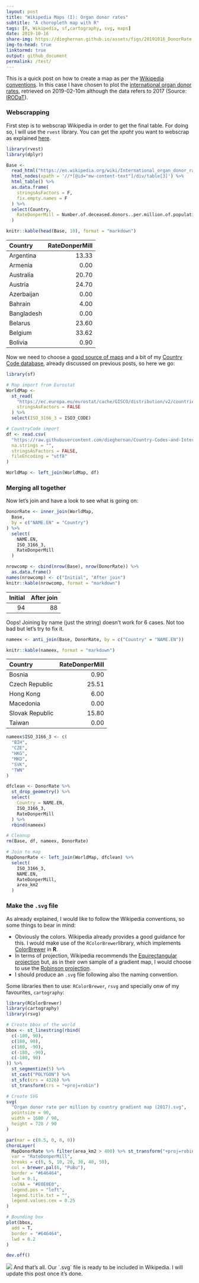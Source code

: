 ```yaml
---
layout: post
title: "Wikipedia Maps (I): Organ donor rates"
subtitle: "A choropleth map with R"
tags: [R, Wikipedia, sf,cartography, svg, maps]
date: 2019-10-16
share-img: https://dieghernan.github.io/assets/figs/20191016_DonorRate.png
img-to-head: true
linktormd: true
output: github_document
permalink: /test/
---
```



This is a quick post on how to create a map as per the [Wikipedia
conventions](https://en.wikipedia.org/wiki/Wikipedia:WikiProject_Maps/Conventions#Gradient_maps).
In this case I have chosen to plot the [international organ donor
rates](https://en.wikipedia.org/wiki/International_organ_donor_rates),
retrieved on 2019-02-10m although the data refers to 2017 (Source:
[IRODaT](http://www.irodat.org/?p=database)).

### Webscrapping

First step is to webscrap Wikipedia in order to get the final table. For
doing so, I will use the `rvest` library. You can get the *xpaht* you
want to webscrap as explained
[here](https://stackoverflow.com/a/57972054/7877917).

``` r
library(rvest)
library(dplyr)

Base <-
  read_html("https://en.wikipedia.org/wiki/International_organ_donor_rates") %>%
  html_nodes(xpath = '//*[@id="mw-content-text"]/div/table[3]') %>%
  html_table() %>%
  as.data.frame(
    stringsAsFactors = F,
    fix.empty.names = F
  ) %>%
  select(Country,
    RateDonperMill = Number.of.deceased.donors..per.million.of.population
  )

knitr::kable(head(Base, 10), format = "markdown")
```

| Country    | RateDonperMill |
| :--------- | -------------: |
| Argentina  |          13.33 |
| Armenia    |           0.00 |
| Australia  |          20.70 |
| Austria    |          24.70 |
| Azerbaijan |           0.00 |
| Bahrain    |           4.00 |
| Bangladesh |           0.00 |
| Belarus    |          23.60 |
| Belgium    |          33.62 |
| Bolivia    |           0.90 |

Now we need to choose a [good source of
maps](https://dieghernan.github.io/201906_Beautiful2/) and a bit of my
[Country Code
database](https://dieghernan.github.io/201904_Using-CountryCodes/),
already discussed on previous posts, so here we go:

``` r
library(sf)

# Map import from Eurostat
WorldMap <-
  st_read(
    "https://ec.europa.eu/eurostat/cache/GISCO/distribution/v2/countries/geojson/CNTR_RG_10M_2016_3857.geojson",
    stringsAsFactors = FALSE
  ) %>%
  select(ISO_3166_3 = ISO3_CODE)

# CountryCode import
df <- read.csv(
  "https://raw.githubusercontent.com/dieghernan/Country-Codes-and-International-Organizations/master/outputs/Countrycodes.csv",
  na.strings = "",
  stringsAsFactors = FALSE,
  fileEncoding = "utf8"
)

WorldMap <- left_join(WorldMap, df)
```

### Merging all together

Now let’s join and have a look to see what is going on:

``` r
DonorRate <- inner_join(WorldMap,
  Base,
  by = c("NAME.EN" = "Country")
) %>%
  select(
    NAME.EN,
    ISO_3166_3,
    RateDonperMill
  )

nrowcomp <- cbind(nrow(Base), nrow(DonorRate)) %>%
  as.data.frame()
names(nrowcomp) <- c("Initial", "After join")
knitr::kable(nrowcomp, format = "markdown")
```

| Initial | After join |
| ------: | ---------: |
|      94 |         88 |

Oops\! Joining by name (just the string) doesn’t work for 6 cases. Not
too bad but let’s try to fix it.

``` r
nameex <- anti_join(Base, DonorRate, by = c("Country" = "NAME.EN"))

knitr::kable(nameex, format = "markdown")
```

| Country         | RateDonperMill |
| :-------------- | -------------: |
| Bosnia          |           0.90 |
| Czech Republic  |          25.51 |
| Hong Kong       |           6.00 |
| Macedonia       |           0.00 |
| Slovak Republic |          15.80 |
| Taiwan          |           0.00 |

``` r
nameex$ISO_3166_3 <- c(
  "BIH",
  "CZE",
  "HKG",
  "MKD",
  "SVK",
  "TWN"
)

dfclean <- DonorRate %>%
  st_drop_geometry() %>%
  select(
    Country = NAME.EN,
    ISO_3166_3,
    RateDonperMill
  ) %>%
  rbind(nameex)

# Cleanup
rm(Base, df, nameex, DonorRate)

# Join to map
MapDonorRate <- left_join(WorldMap, dfclean) %>%
  select(
    ISO_3166_3,
    NAME.EN,
    RateDonperMill,
    area_km2
  )
```

### Make the `.svg` file

As already explained, I would like to follow the Wikipedia conventions,
so some things to bear in mind:

  - Obviously the colors. Wikipedia already provides a good guidance for
    this. I would make use of the `RColorBrewer`library, which
    implements
    [ColorBrewer](http://colorbrewer2.org/#type=sequential&scheme=PuBu&n=9)
    in **R**.
  - In terms of projection, Wikipedia recommends the [Equirectangular
    projection](https://en.wikipedia.org/wiki/Equirectangular_projection)
    but, as in their own sample of a gradient map, I would choose to use
    the [Robinson
    projection](https://en.wikipedia.org/wiki/Robinson_projection).
  - I should produce an `.svg` file following also the naming
    convention.

Some libraries then to use: `RColorBrewer`, `rsvg` and specially onw of
my favourites, `cartography`:

``` r
library(RColorBrewer)
library(cartography)
library(rsvg)

# Create bbox of the world
bbox <- st_linestring(rbind(
  c(-180, 90),
  c(180, 90),
  c(180, -90),
  c(-180, -90),
  c(-180, 90)
)) %>%
  st_segmentize(5) %>%
  st_cast("POLYGON") %>%
  st_sfc(crs = 4326) %>%
  st_transform(crs = "+proj=robin")

# Create SVG
svg(
  "Organ donor rate per million by country gradient map (2017).svg",
  pointsize = 90,
  width = 1600 / 90,
  height = 728 / 90
)

par(mar = c(0.5, 0, 0, 0))
choroLayer(
  MapDonorRate %>% filter(area_km2 > 400) %>% st_transform("+proj=robin"),
  var = "RateDonperMill",
  breaks = c(0, 5, 10, 20, 30, 40, 50),
  col = brewer.pal(6, "PuBu"),
  border = "#646464",
  lwd = 0.1,
  colNA = "#E0E0E0",
  legend.pos = "left",
  legend.title.txt = "",
  legend.values.cex = 0.25
)

# Bounding box
plot(bbox,
  add = T,
  border = "#646464",
  lwd = 0.2
)

dev.off()
```
<img src="https://dieghernan.github.io/assets/figs/Organ donor rate per million by country gradient map (2017).svg">
And that’s all. Our `.svg` file is ready to be included in Wikipedia. I
will update this post once it’s done.
